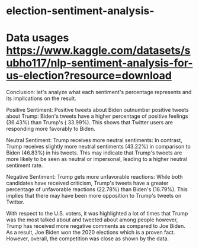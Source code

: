 # election-sentiment-analysis-

# Data usages https://www.kaggle.com/datasets/subho117/nlp-sentiment-analysis-for-us-election?resource=download
Conclusion:
let's analyze what each sentiment's percentage represents and its implications on the result.

Positive Sentiment: Positive tweets about Biden outnumber positive tweets about Trump: Biden's tweets have a higher percentage of positive feelings (36.43%) than Trump's ( 33.99%). This shows that Twitter users are responding more favorably to Biden.

Neutral Sentiment: Trump receives more neutral sentiments: In contrast, Trump receives slightly more neutral sentiments (43.22%) in comparison to Biden (46.83%) in his tweets. This may indicate that Trump's tweets are more likely to be seen as neutral or impersonal, leading to a higher neutral sentiment rate.

Negative Sentiment: Trump gets more unfavorable reactions: While both candidates have received criticism, Trump's tweets have a greater percentage of unfavorable reactions (22.78%) than Biden's (16.79%). This implies that there may have been more opposition to Trump's tweets on Twitter.

With respect to the U.S. voters, it was highlighted a lot of times that Trump was the most talked about and tweeted about among people however, Trump has received more negative comments as compared to Joe Biden. As a result, Joe Biden won the 2020 elections which is a proven fact. However, overall, the competition was close as shown by the data.
